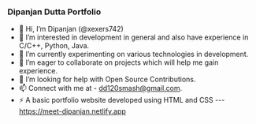 ### Dipanjan Dutta Portfolio

- 👋 Hi, I’m Dipanjan (@xexers742)
- 👀 I’m interested in development in general and also have experience in C/C++, Python, Java.
- 🌱 I’m currently experimenting on various technologies in development.
- 👯 I’m eager to collaborate on projects which will help me gain experience.
- 🤔 I’m looking for help with Open Source Contributions.
- 📫 Connect with me at - dd120smash@gmail.com.
- ⚡ A basic portfolio website developed using HTML and CSS --- https://meet-dipanjan.netlify.app
